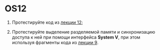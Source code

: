 # OS12

1. Протестируйте код из [лекции 12](https://github.com/mlkv52git/sibsutis_os-2022/blob/main/Лекции/Лекция12-2022.pdf);

2. Протестируйте выделение разделяемой памяти и синхронизацию доступа к ней при помощи интерфейса **System V**, при этом используя фрагменты кода из [лекции 9](https://github.com/mlkv52git/sibsutis_os-2022/blob/main/Лекции/Лекция9-2022.pdf).
